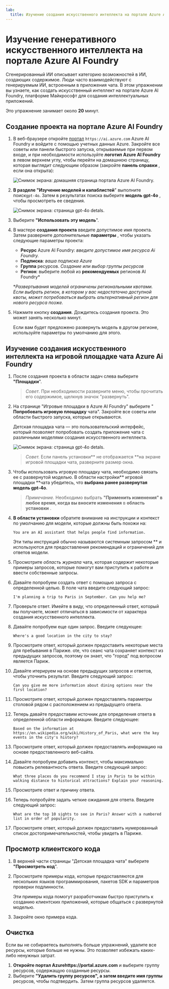 ```yaml
---
lab:
  title: Изучение создания искусственного интеллекта на портале Azure AI Foundry
---
```


# Изучение генеративного искусственного интеллекта на портале Azure AI Foundry

Сгенерированный ИИ описывает категорию возможностей в ИИ, создающих содержимое. Люди часто взаимодействуют с генерируемым ИИ, встроенным в приложения чата. В этом упражнении вы узнаете, как создать искусственный интеллект на портале Azure AI Foundry, платформе Майкрософт для создания интеллектуальных приложений. 

Это упражнение занимает около **20** минут.

## Создание проекта на портале Azure AI Foundry

1. В веб-браузере откройте [портал](https://ai.azure.com) `https://ai.azure.com` Azure AI Foundry и войдите с помощью учетных данных Azure. Закройте все советы или панели быстрого запуска, открываемые при первом входе, и при необходимости используйте **логотип Azure AI Foundry** в левом верхнем углу, чтобы перейти на домашнюю страницу, которая выглядит следующим образом (закройте **панель справки** , если она открыта):

    ![Снимок экрана: домашняя страница портала Azure AI Foundry.](./media/ai-foundry-portal.png)

1. **В разделе "Изучение моделей и капаблистей**" выполните поиск`gpt-4o`. Затем в результатах поиска выберите **модель gpt-4o** , чтобы просмотреть ее сведения.

    ![Снимок экрана: страница gpt-4o detals.](./media/gpt-4o-details.png)

1. Выберите **"Использовать эту модель**".

1. В мастере **создания проекта** введите допустимое имя проекта. Затем разверните дополнительные **параметры** , чтобы указать следующие параметры проекта:
    - **Ресурс** Azure AI Foundry: *введите допустимое имя ресурса Ai Foundry.*
    - **Подписка**: *ваша подписка Azure*
    - **Группа** ресурсов. *Создание или выбор группы ресурсов*
    - **Регион**: выберите любой из **рекомендуемых** регионов AI Foundry\*
    
    \**Развертывания моделей ограничены региональными квотами. Если выбрать регион, в котором у вас недостаточно доступной квоты, может потребоваться выбрать альтернативный регион для нового ресурса позже.*

1. Нажмите кнопку **создания**. Дождитесь создания проекта. Это может занять несколько минут.

    Если вам будет предложено развернуть модель в другом регионе, используйте параметры по умолчанию для этого.

## Изучение создания искусственного интеллекта на игровой площадке чата Azure Ai Foundry

1. После создания проекта в области задач слева выберите **"Площадки**". 

    >*Совет*. При необходимости разверните меню, чтобы прочитать его содержимое, щелкнув значок "развернуть".

1. На странице "Игровые площадки в Azure AI Foundry" выберите " **Попробовать игровую площадку** чата". Закройте все советы или области быстрого запуска, которые открываются.

    Детская площадка чата — это пользовательский интерфейс, который позволяет попробовать создать приложение чата с различными моделями создания искусственного интеллекта.

    ![Снимок экрана: страница gpt-4o detals.](./media/chat-playground.png)

    >*Совет.* Если панель установки** не отображается **на экране игровой площадки чата, разверните размер окна.  

1. Чтобы использовать игровую площадку чата, необходимо связать ее с развернутой моделью. В области настройки** игровой площадки **чата убедитесь, что **выбрана ранее развернутая модель gpt-4o**. 

    >*Примечание.* Необходимо выбрать **"Применить изменения" в любое время, когда вы вносите изменения** в **область установки** .

1. **В области установки** обратите внимание на инструкции и контекст по умолчанию для модели, которые должны быть похожи на:

    `You are an AI assistant that helps people find information.`

    Эти типы инструкций обычно называются системным запросом ** и используются для предоставления рекомендаций и ограничений для ответов модели.

1. Просмотрите *область журнала* чата, которая содержит некоторые примеры запросов, которые помогут вам приступить к работе и ввести собственные запросы. 

1. Давайте попробуем создать ответ с помощью запроса с определенной целью. В поле чата введите следующий запрос:

    ```prompt
    I'm planning a trip to Paris in September. Can you help me?
    ```

1. Проверьте ответ. Имейте в виду, что определенный ответ, который вы получаете, может отличаться в зависимости от характера создания искусственного интеллекта.

1. Давайте попробуем еще один запрос. Введите следующее:

    ```prompt
    Where's a good location in the city to stay?
    ```

1. Просмотрите ответ, который должен предоставить некоторые места для пребывания в Париже. ote, что сеанс чата сохраняет контекст из предыдущих запросов, поэтому он знает, что "город" под вопросом является Париж.

1. Давайте итерируем на основе предыдущих запросов и ответов, чтобы уточнить результат. Введите следующий запрос:

    ```prompt
    Can you give me more information about dining options near the first location?
    ```

1. Просмотрите ответ, который должен предоставлять параметры столовой рядом с расположением из предыдущего ответа. 

1. Теперь давайте предоставим источник для определения ответа в определенной области информации. Введите следующее: 

    ```prompt
    Based on the information at https://en.wikipedia.org/wiki/History_of_Paris, what were the key events in the city's history?
    ```

1. Просмотрите ответ, который должен предоставлять информацию на основе предоставленного веб-сайта. 

1. Давайте попробуем добавить контекст, чтобы максимально повысить релевантность ответа. Введите следующий запрос: 

    ```prompt
    What three places do you recommend I stay in Paris to be within walking distance to historical attractions? Explain your reasoning.
    ```

1. Просмотрите ответ и причину ответа.  

1. Теперь попробуйте задать четкие ожидания для ответа. Введите следующий запрос:

    ```prompt
    What are the top 10 sights to see in Paris? Answer with a numbered list in order of popularity.
    ```

1. Просмотрите ответ, который должен предоставить нумерованный список достопримечательностей, чтобы увидеть в Париже.

## Просмотр клиентского кода

1. В верхней части страницы "Детская площадка чата" выберите **"Просмотреть код**".
1. Просмотрите примеры кода, которые предоставляются для нескольких языков программирования, пакетов SDK и параметров проверки подлинности.

    Эти примеры кода помогут разработчикам быстро приступить к созданию клиентских приложений, которые общаться с развернутой моделью.

1. Закройте окно примера кода.

## Очистка

Если вы не собираетесь выполнять больше упражнений, удалите все ресурсы, которые больше не нужны. Это позволяет избежать каких-либо ненужных затрат.

1. **Откройте портал Azurehttps://portal.azure.com** [](https://portal.azure.com) и выберите группу ресурсов, содержащую созданные ресурсы.
1. Выберите **"Удалить группу ресурсов", а затем **введите имя** группы** ресурсов, чтобы подтвердить. Затем группа ресурсов удаляется.
